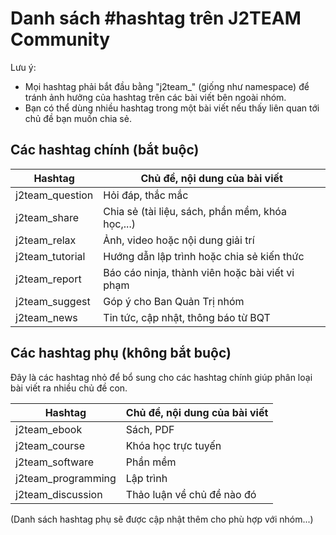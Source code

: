 # Danh sách #hashtag trên J2TEAM Community

Lưu ý:
- Mọi hashtag phải bắt đầu bằng "j2team_" (giống như namespace) để tránh ảnh hưởng của hashtag trên các bài viết bên ngoài nhóm.
- Bạn có thể dùng nhiều hashtag trong một bài viết nếu thấy liên quan tới chủ đề bạn muốn chia sẻ.

## Các hashtag chính (bắt buộc)

| Hashtag         | Chủ đề, nội dung của bài viết                    |
|-----------------|--------------------------------------------------|
| j2team_question | Hỏi đáp, thắc mắc                                |
| j2team_share    | Chia sẻ (tài liệu, sách, phần mềm, khóa học,...) |
| j2team_relax    | Ảnh, video hoặc nội dung giải trí                |
| j2team_tutorial | Hướng dẫn lập trình hoặc chia sẻ kiến thức       |
| j2team_report   | Báo cáo ninja, thành viên hoặc bài viết vi phạm  |
| j2team_suggest  | Góp ý cho Ban Quản Trị nhóm                      |
| j2team_news     | Tin tức, cập nhật, thông báo từ BQT              |

## Các hashtag phụ (không bắt buộc)

Đây là các hashtag nhỏ để bổ sung cho các hashtag chính giúp phân loại bài viết ra nhiều chủ đề con.

| Hashtag            | Chủ đề, nội dung của bài viết |
|--------------------|-------------------------------|
| j2team_ebook       | Sách, PDF                     |
| j2team_course      | Khóa học trực tuyến           |
| j2team_software    | Phần mềm                      |
| j2team_programming | Lập trình                     |
| j2team_discussion  | Thảo luận về chủ đề nào đó    |

(Danh sách hashtag phụ sẽ được cập nhật thêm cho phù hợp với nhóm...)
